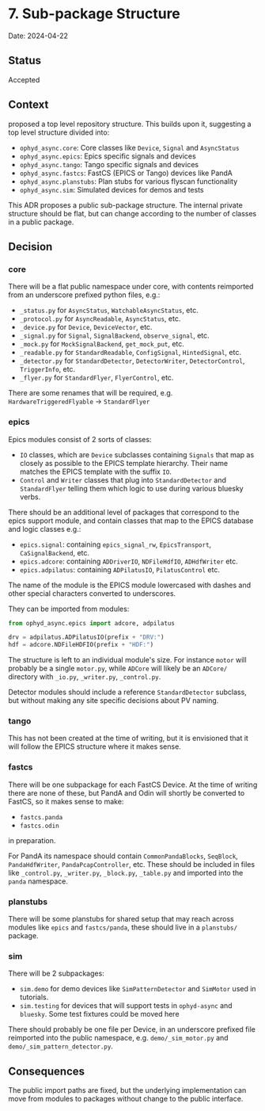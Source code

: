 # 7. Sub-package Structure

Date: 2024-04-22

## Status

Accepted

## Context

[](./0004-repository-structure) proposed a top level repository structure. This builds upon it, suggesting a top level structure divided into:

- `ophyd_async.core`: Core classes like `Device`, `Signal` and `AsyncStatus`
- `ophyd_async.epics`: Epics specific signals and devices
- `ophyd_async.tango`: Tango specific signals and devices
- `ophyd_async.fastcs`: FastCS (EPICS or Tango) devices like PandA
- `ophyd_async.planstubs`: Plan stubs for various flyscan functionality
- `ophyd_async.sim`: Simulated devices for demos and tests

This ADR proposes a public sub-package structure. The internal private structure should be flat, but can change according to the number of classes in a public package.

## Decision

### core

There will be a flat public namespace under core, with contents reimported from an underscore prefixed python files, e.g.:

- `_status.py` for `AsyncStatus`, `WatchableAsyncStatus`, etc.
- `_protocol.py` for `AsyncReadable`, `AsyncStatus`, etc.
- `_device.py` for `Device`, `DeviceVector`, etc.
- `_signal.py` for `Signal`, `SignalBackend`, `observe_signal`, etc.
- `_mock.py` for `MockSignalBackend`, `get_mock_put`, etc.
- `_readable.py` for `StandardReadable`, `ConfigSignal`, `HintedSignal`, etc.
- `_detector.py` for `StandardDetector`, `DetectorWriter`, `DetectorControl`, `TriggerInfo`, etc.
- `_flyer.py` for `StandardFlyer`, `FlyerControl`, etc.

There are some renames that will be required, e.g. `HardwareTriggeredFlyable` -> `StandardFlyer`

### epics

Epics modules consist of 2 sorts of classes:
- `IO` classes, which are `Device` subclasses containing `Signals` that map as closely as possible to the EPICS template hierarchy. Their name matches the EPICS template with the suffix `IO`.
- `Control` and `Writer` classes that plug into `StandardDetector` and `StandardFlyer` telling them which logic to use during various bluesky verbs.

There should be an additional level of packages that correspond to the epics support module, and contain classes that map to the EPICS database and logic classes e.g.:

- `epics.signal`: containing `epics_signal_rw`, `EpicsTransport`, `CaSignalBackend`, etc.
- `epics.adcore`: containing `ADDriverIO`, `NDFileHdfIO`, `ADHdfWriter` etc. 
- `epics.adpilatus`: containing `ADPilatusIO`, `PilatusControl` etc.

The name of the module is the EPICS module lowercased with dashes and other special characters converted to underscores.

They can be imported from modules:

```python
from ophyd_async.epics import adcore, adpilatus

drv = adpilatus.ADPilatusIO(prefix + "DRV:")
hdf = adcore.NDFileHDFIO(prefix + "HDF:")
```

The structure is left to an individual module's size. For instance `motor` will probably be a single `motor.py`, while `ADCore` will likely be an `ADCore/` directory with `_io.py`, `_writer.py`, `_control.py`.

Detector modules should include a reference `StandardDetector` subclass, but without making any site specific decisions about PV naming.

### tango

This has not been created at the time of writing, but it is envisioned that it will follow the EPICS structure where it makes sense.

### fastcs

There will be one subpackage for each FastCS Device. At the time of writing there are none of these, but PandA and Odin will shortly be converted to FastCS, so it makes sense to make:

- `fastcs.panda`
- `fastcs.odin`

in preparation. 

For PandA its namespace should contain `CommonPandaBlocks`, `SeqBlock`, `PandaHdfWriter`, `PandaPcapController`, etc. These should be included in files like `_control.py`, `_writer.py`, `_block.py`, `_table.py` and imported into the `panda` namespace.

### planstubs

There will be some planstubs for shared setup that may reach across modules like `epics` and `fastcs/panda`, these should live in a `planstubs/` package.

### sim

There will be 2 subpackages:
- `sim.demo` for demo devices like `SimPatternDetector` and `SimMotor` used in tutorials.
- `sim.testing` for devices that will support tests in `ophyd-async` and `bluesky`. Some test fixtures could be moved here

There should probably be one file per Device, in an underscore prefixed file reimported into the public namespace, e.g. `demo/_sim_motor.py` and `demo/_sim_pattern_detector.py`.

## Consequences

The public import paths are fixed, but the underlying implementation can move from modules to packages without change to the public interface.
